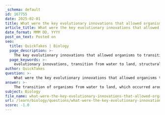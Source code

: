 ```yaml
---
_schema: default
id: 167755
date: 2025-02-01
title: What were the key evolutionary innovations that allowed organisms to transition from water to land?
article_title: What were the key evolutionary innovations that allowed organisms to transition from water to land?
date_format: MMM DD, YYYY
post_on_text: Posted on
seo:
  title: QuickTakes | Biology
  page_description: >-
    The key evolutionary innovations that allowed organisms to transition from water to land include structural support, water retention mechanisms, new reproductive strategies, respiratory adaptations, sensory and locomotion adaptations, and nutrient acquisition methods, facilitating the colonization of terrestrial environments.
  page_keywords: >-
    evolutionary innovations, transition from water to land, structural support, water retention, reproductive strategies, respiratory adaptations, sensory adaptations, locomotion adaptations, nutrient acquisition, terrestrial ecosystems
author: QuickTakes
question: >-
    What were the key evolutionary innovations that allowed organisms to transition from water to land?
answer: >-
    The transition of organisms from water to land, which occurred around 500 million years ago, involved several key evolutionary innovations that enabled this significant shift. Here are the primary adaptations that facilitated the colonization of terrestrial environments:\n\n1. **Structural Support**: In water, organisms are buoyed by the surrounding fluid, but on land, they need to support their own weight. This led to the evolution of stronger, more rigid structures. For plants, this meant the development of lignin in cell walls, allowing them to grow taller and compete for sunlight. For animals, adaptations included stronger skeletal structures and limbs capable of supporting their body weight on land.\n\n2. **Water Retention**: Terrestrial environments pose the challenge of desiccation (drying out). To combat this, plants evolved features such as a waxy cuticle on leaves to reduce water loss and stomata for gas exchange. Animals developed various adaptations, including waterproof skin and behavioral changes to minimize exposure to dry conditions.\n\n3. **Reproductive Strategies**: Reproduction in water often involves external fertilization, which is less viable on land due to the risk of gametes drying out. As a result, both plants and animals evolved new reproductive strategies. For plants, this included the development of seeds and pollen, which protect the embryo and facilitate reproduction without the need for water. Animals developed internal fertilization methods to ensure the survival of offspring.\n\n4. **Respiratory Adaptations**: Aquatic organisms typically use gills to extract oxygen from water. The transition to land required the evolution of lungs or other structures that could efficiently extract oxygen from the air. This adaptation was crucial for the survival of terrestrial animals.\n\n5. **Sensory and Locomotion Adaptations**: The sensory systems of organisms also adapted to terrestrial life. For example, vision and hearing became more acute to navigate and interact with a three-dimensional environment. Locomotion adaptations included the development of limbs for walking or running, as opposed to fins for swimming.\n\n6. **Nutrient Acquisition**: On land, the availability of nutrients differs from aquatic environments. Plants developed root systems to anchor themselves and absorb water and nutrients from the soil. Animals adapted their feeding strategies to exploit the new terrestrial food sources.\n\nThese innovations collectively enabled the successful colonization of land by both plants and animals, leading to the rich diversity of life forms we see today. The evolutionary history of life reflects these adaptations, marking a pivotal moment in the development of terrestrial ecosystems.
subject: Biology
file_name: what-were-the-key-evolutionary-innovations-that-allowed-organisms-to-transition-from-water-to-land.md
url: /learn/biology/questions/what-were-the-key-evolutionary-innovations-that-allowed-organisms-to-transition-from-water-to-land
score: -1.0
---
```


&nbsp;